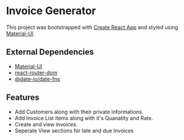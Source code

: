 # Invoice Generator

This project was bootstrapped with [Create React App](https://github.com/facebook/create-react-app) and styled using [Material-UI](https://material-ui.com/)

## External Dependencies
- [Material-UI](https://material-ui.com/)
- [react-router-dom](https://www.npmjs.com/package/react-router-dom)
- [@date-io/date-fns](https://material-ui-pickers.dev/getting-started/installation)

## Features
- Add Customers along with their private informations.
- Add Invoice List items along with it's Quanatity and Rate.
- Create and view invoices.
- Seperate View sections for late and due Invoices
